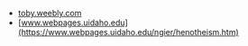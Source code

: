 * [toby.weebly.com](https://toby.weebly.com/hebrew-henotheism.html)
* [www.webpages.uidaho.edu](https://www.webpages.uidaho.edu/ngier/henotheism.htm)
